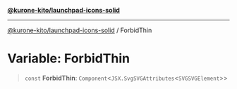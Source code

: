 [**@kurone-kito/launchpad-icons-solid**](../README.md)

***

[@kurone-kito/launchpad-icons-solid](../globals.md) / ForbidThin

# Variable: ForbidThin

> `const` **ForbidThin**: `Component`\<`JSX.SvgSVGAttributes`\<`SVGSVGElement`\>\>
